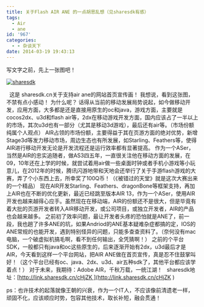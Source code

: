 ```yaml
---
title: 关于Flash AIR ANE 的一点胡思乱想（见sharesdk有感）
tags:
  - Air
  - ane
id: '967'
categories:
  - - 杂谈天下
date: 2014-03-19 19:43:13
---
```


写文字之前，先上一张图吧！

[![sharesdk](http://qxu2059920095.my3w.com/blog/wp-content/uploads/2014/03/QQ图片20140319190854.jpg)](http://link.sharesdk.cn/cHjZK)

  这是 sharesdk.cn关于支持air ane的网站首页宣传画！ 我想说，看到这张图，不禁有点小感动！ 为什么呢？ 话得从当前的移动发展局势说起，如今做移动开发，应用方面，大多都是还是直接用原生的oc和java，游戏方面，主要就是 cocos2dx、u3d和flash air等，2dx在移动游戏开发方面，国内应该占了一半以上的市场，其次u3d也有一部分（尤其是移动3d游戏），最后还有air等。（市场份额纯属个人观点） AIR占领的市场份额，主要得益于其在页游方面的绝对优势，新增Stage3d等发力移动市场，周边生态也有所发展，如Starling、Feathers等，使得AIR进行移动开发无论是开发流程还是运行效率都有显著提高。 作为一个ASer，当然是AIR的忠实追随者，做AS3四五年，一直很关注他在移动方面的发展，在09，10年还在上学的时候，就尝试着用air做一些桌面时钟或者手机小游戏等小玩意儿，在2012年的时候，腾讯闪游地带和天地会还举行了关于手游flash游戏的大赛，弄了个小东西上去，所幸奖了100Q币！（《被错过的天堂》就是这次大赛出来的一个精品） 现在AIR开发Starling、Feathers、dragonBone等框架支持，再加上AIR也在不断的优化更新，最近已经跳至版本AIR 13，作为一个ASer，使用AIR开发也越来越得心应手。虽然现在在移动端，AIR的份额还不是很大，但是毕竟有着大批的页游开发者转入AIR移动开发，或公司项目，或独立开发者，AIR的产品也会越来越多。 之前初了效率问题，最让开发者头疼的恐怕就是ANE了，前一段，我也趟了许多ANE的坑，如果Andriod的ANE基本疑难杂症都搞的定，IOS的ANE常规的也能开发，遇到特别怪异的问题，只能多查查资料了。（奈何没有mac电脑，一个破虚拟机搞毛啊，看不到任何输出，全凭猜啊！） 之前的个平台SDK，一般都只有java和oc这些原生的，后来逐渐开始有2dx，u3d最后才是AIR，今天看到这样一个平台网站，把AIR ANE做在首页宣传，真是忍不住鼓掌叫好！（这个平台已经有oc、java、2dx、u3d、air五种sdk了，其他平台都应该学着点！） 对于未来，我期待：Adobe AIR，千秋万载，一统江湖！   sharesdk地址：[http://link.sharesdk.cn/cHjZK ](http://link.sharesdk.cn/cHjZK )
<!-- more -->
ps：也许技术的起落就像王朝的兴衰，作为一个IT人，不应该像前清遗老一样，顽固不化，应该顺应时势，包容其他技术，取长补短，融会贯通！